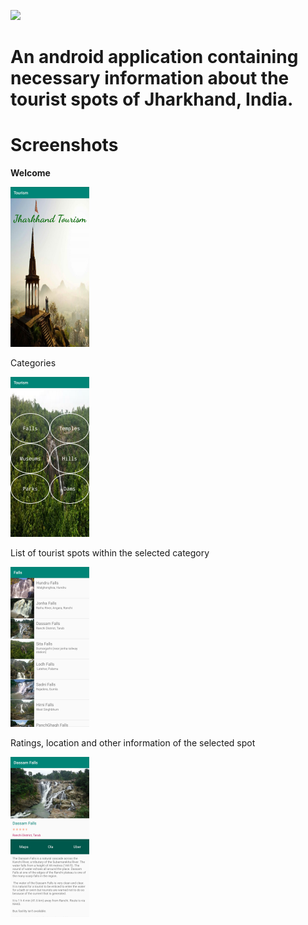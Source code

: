 ![](https://camo.githubusercontent.com/4f8eea3f04633f2960dab887c22ba3e6d2f35d70/68747470733a2f2f696d672e736869656c64732e696f2f62616467652f4275696c74253230776974682d416e64726f69642d626c75652e7376673f6c6f6e6743616368653d74727565267374796c653d666f722d7468652d6261646765266c6f676f3d616e64726f696426636f6c6f72423d303064646666)

# An android application containing necessary information about the tourist spots of Jharkhand, India.

# Screenshots

<b>Welcome</b>

<img src="./screenshots/welcome.jpg" alt="splash" width="25%" height="auto">

Categories

<img src="./screenshots/categories.jpg" alt="home" width="25%" height="auto">

List of tourist spots within the selected category

<img src="./screenshots/list.jpg" alt="section" width="25%" height="auto">

Ratings, location and other information of the selected spot

<img src="./screenshots/details.jpg" alt="details" width="25%" height="auto">
